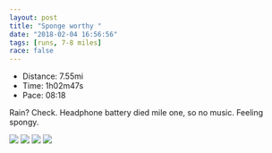 ```yaml
---
layout: post
title: "Sponge worthy "
date: "2018-02-04 16:56:56"
tags: [runs, 7-8 miles]
race: false
---
```

<ul>
 <li>Distance: 7.55mi</li>
 <li>Time: 1h02m47s</li>
 <li>Pace: 08:18</li>
</ul>

Rain? Check. Headphone battery died mile one, so no music. Feeling spongy.



<img src='https://maps.googleapis.com/maps/api/staticmap?maptype=roadmap&path=enc:qzhwFpncbMkN\yEbI{b@|~@qCpLobAjnBUtHqOr`@mKjd@oG`L{Mnb@s`@nqBhIk`@rEeL`AeJcBa@TqEm[kKoz@wJ{DpAyHxIoEBgTpq@OtAfI~E`EdHwAvF&key=AIzaSyC1MId7bFpkLXNAaYhBSTb8jLyiSqzbDtM&size=800x800&markers=color:yellow|label:S|40.68281,-73.91481&markers=color:green|label:F|40.73378000000001,-73.98598999999999'>

<img src='https://dgtzuqphqg23d.cloudfront.net/zKi8aA3pHoKvAksmBRcqox6Gg3AkzlvMDUnYI0lzElo-576x768.jpg'>

<img src='https://dgtzuqphqg23d.cloudfront.net/GmTBhdNyvcmEta0w_y4OySOo7Ti9zaeWByAblC3CsaQ-576x768.jpg'>

<img src='https://dgtzuqphqg23d.cloudfront.net/j3jF-QDUSSFDipUFdRSl-KLpQGzanvDWOP6DcM4UV4A-576x768.jpg'>
